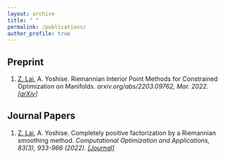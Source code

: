 ```yaml
---
layout: archive
title: " "
permalink: /publications/
author_profile: true
---
```


## Preprint


1. <ins>Z. Lai</ins>, A. Yoshise. Riemannian Interior Point Methods for Constrained Optimization on Manifolds.
   *arxiv.org/abs/2203.09762, Mar. 2022. [[arXiv]](https://arxiv.org/abs/2203.09762)*

## Journal Papers

1. <ins>Z. Lai</ins>, A. Yoshise. Completely positive factorization by a Riemannian smoothing method.
*Computational Optimization and Applications, 83(3), 933-966 (2022). [[Journal]](https://doi.org/10.1007/s10589-022-00417-4)*

